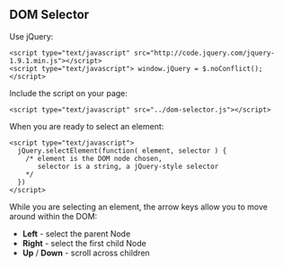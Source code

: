 DOM Selector
------------

Use jQuery:

    <script type="text/javascript" src="http://code.jquery.com/jquery-1.9.1.min.js"></script>
    <script type="text/javascript"> window.jQuery = $.noConflict(); </script>

Include the script on your page:

    <script type="text/javascript" src="../dom-selector.js"></script>

When you are ready to select an element:

    <script type="text/javascript">
      jQuery.selectElement(function( element, selector ) {
        /* element is the DOM node chosen,
           selector is a string, a jQuery-style selector
        */
      })
    </script>


While you are selecting an element, the arrow keys allow you to move around within the DOM:

 * **Left** - select the parent Node
 * **Right** - select the first child Node
 * **Up** / **Down** - scroll across children

